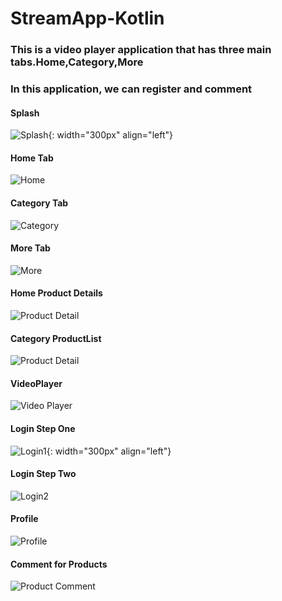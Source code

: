 # StreamApp-Kotlin

### This is a video player application that has three main tabs.Home,Category,More

### In this application, we can register and comment 


#### Splash




![Splash](https://github.com/aliyousefpoor/StreamApp-Kotlin-/blob/koin/app/src/main/res/drawable/splash.png){: width="300px" align="left"}




#### Home Tab




![Home](https://github.com/aliyousefpoor/StreamApp-Kotlin-/blob/koin/app/src/main/res/drawable/hometab.jpeg)




#### Category Tab



![Category](https://github.com/aliyousefpoor/StreamApp-Kotlin-/blob/koin/app/src/main/res/drawable/categorytab.jpeg)



#### More Tab



![More](https://github.com/aliyousefpoor/StreamApp-Kotlin-/blob/koin/app/src/main/res/drawable/moretab.png)



#### Home Product Details



![Product Detail](https://github.com/aliyousefpoor/StreamApp-Kotlin-/blob/koin/app/src/main/res/drawable/productdetail.jpeg)



#### Category ProductList



![Product Detail](https://github.com/aliyousefpoor/StreamApp-Kotlin-/blob/koin/app/src/main/res/drawable/categoryproduct.jpeg)





#### VideoPlayer



![Video Player](https://github.com/aliyousefpoor/StreamApp-Kotlin-/blob/koin/app/src/main/res/drawable/videoplayer.jpeg)



#### Login Step One



![Login1](https://github.com/aliyousefpoor/StreamApp-Kotlin-/blob/koin/app/src/main/res/drawable/loginstepone.png){:  width="300px" align="left"}



#### Login Step Two



![Login2](https://github.com/aliyousefpoor/StreamApp-Kotlin-/blob/koin/app/src/main/res/drawable/loginsteptwo.png)



#### Profile



![Profile](https://github.com/aliyousefpoor/StreamApp-Kotlin-/blob/koin/app/src/main/res/drawable/profile.jpeg)
 
 
 
#### Comment for Products



![Product Comment](https://github.com/aliyousefpoor/StreamApp-Kotlin-/blob/koin/app/src/main/res/drawable/comment.jpeg)


